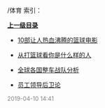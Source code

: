 /体育 索引：


**[上一级目录](/index.md)**

- [10部让人热血沸腾的篮球电影](/体育/10部让人热血沸腾的篮球电影.md)

- [从打篮球看你是什么样的人](/体育/从打篮球看你是什么样的人.md)

- [全球各国整车战队分析](/体育/全球各国整车战队分析.md)

- [员工领导后卫论](/体育/员工领导后卫论.md)


<font size=2 color='grey'> 2019-04-10 14:41 </font>